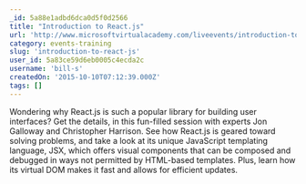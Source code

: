 ```yaml
---
_id: 5a88e1adbd6dca0d5f0d2566
title: "Introduction to React.js"
url: 'http://www.microsoftvirtualacademy.com/liveevents/introduction-to-react-js'
category: events-training
slug: 'introduction-to-react-js'
user_id: 5a83ce59d6eb0005c4ecda2c
username: 'bill-s'
createdOn: '2015-10-10T07:12:39.000Z'
tags: []
---
```


Wondering why React.js is such a popular library for building user interfaces? Get the details, in this fun-filled session with experts Jon Galloway and Christopher Harrison. See how React.js is geared toward solving problems, and take a look at its unique JavaScript templating language, JSX, which offers visual components that can be composed and debugged in ways not permitted by HTML-based templates. Plus, learn how its virtual DOM makes it fast and allows for efficient updates.
